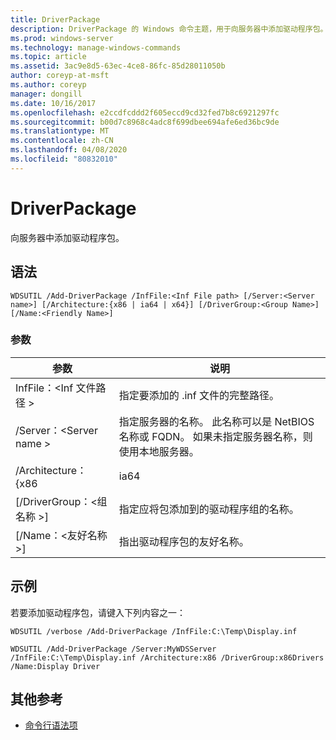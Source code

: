 ```yaml
---
title: DriverPackage
description: DriverPackage 的 Windows 命令主题，用于向服务器中添加驱动程序包。
ms.prod: windows-server
ms.technology: manage-windows-commands
ms.topic: article
ms.assetid: 3ac9e8d5-63ec-4ce8-86fc-85d28011050b
author: coreyp-at-msft
ms.author: coreyp
manager: dongill
ms.date: 10/16/2017
ms.openlocfilehash: e2ccdfcddd2f605eccd9cd32fed7b8c6921297fc
ms.sourcegitcommit: b00d7c8968c4adc8f699dbee694afe6ed36bc9de
ms.translationtype: MT
ms.contentlocale: zh-CN
ms.lasthandoff: 04/08/2020
ms.locfileid: "80832010"
---
```

# <a name="add-driverpackage"></a>DriverPackage

向服务器中添加驱动程序包。

## <a name="syntax"></a>语法

```
WDSUTIL /Add-DriverPackage /InfFile:<Inf File path> [/Server:<Server name>] [/Architecture:{x86 | ia64 | x64}] [/DriverGroup:<Group Name>] [/Name:<Friendly Name>]
```

### <a name="parameters"></a>参数

|          参数           |                                                              说明                                                              |
|------------------------------|---------------------------------------------------------------------------------------------------------------------------------------|
|   InfFile：\<Inf 文件路径 >   |                                           指定要添加的 .inf 文件的完整路径。                                            |
|    /Server：\<Server name >    | 指定服务器的名称。 此名称可以是 NetBIOS 名称或 FQDN。 如果未指定服务器名称，则使用本地服务器。 |
|      /Architecture： {x86      |                                                                 ia64                                                                  |
| [/DriverGroup：\<组名称 >] |                             指定应将包添加到的驱动程序组的名称。                              |
|   [/Name：\<友好名称 >]   |                                           指出驱动程序包的友好名称。                                            |

## <a name="examples"></a><a name=BKMK_examples></a>示例

若要添加驱动程序包，请键入下列内容之一：
```
WDSUTIL /verbose /Add-DriverPackage /InfFile:C:\Temp\Display.inf
```
```
WDSUTIL /Add-DriverPackage /Server:MyWDSServer /InfFile:C:\Temp\Display.inf /Architecture:x86 /DriverGroup:x86Drivers /Name:Display Driver
```

## <a name="additional-references"></a>其他参考

- [命令行语法项](command-line-syntax-key.md)

